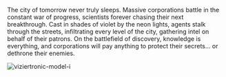 The city of tomorrow never truly sleeps. Massive corporations battle in the constant war of progress, scientists forever chasing their next breakthrough. Cast in shades of violet by the neon lights, agents stalk through the streets, infiltrating every level of the city, gathering intel on behalf of their patrons. On the battlefield of discovery, knowledge is everything, and corporations will pay anything to protect their secrets... or dethrone their enemies.

<img src="https://media.githubusercontent.com/media/nathaneastwood/fablore/main/src/equipment/media/viziertronic-model-i.webp" alt="viziertronic-model-i" class="center" />
